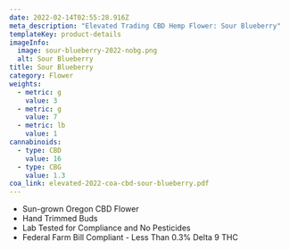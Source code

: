 ```yaml
---
date: 2022-02-14T02:55:28.916Z
meta_description: "Elevated Trading CBD Hemp Flower: Sour Blueberry"
templateKey: product-details
imageInfo:
  image: sour-blueberry-2022-nobg.png
  alt: Sour Blueberry
title: Sour Blueberry
category: Flower
weights:
  - metric: g
    value: 3
  - metric: g
    value: 7
  - metric: lb
    value: 1
cannabinoids:
  - type: CBD
    value: 16
  - type: CBG
    value: 1.3
coa_link: elevated-2022-coa-cbd-sour-blueberry.pdf
---
```



* Sun-grown Oregon CBD Flower
* Hand Trimmed Buds
* Lab Tested for Compliance and No Pesticides
* Federal Farm Bill Compliant - Less Than 0.3% Delta 9 THC